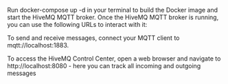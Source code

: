 Run docker-compose up -d in your terminal to build the Docker image and start the HiveMQ MQTT broker.
Once the HiveMQ MQTT broker is running, you can use the following URLs to interact with it:

To send and receive messages, connect your MQTT client to mqtt://localhost:1883. 

To access the HiveMQ Control Center, open a web browser and navigate to http://localhost:8080 - here you can track all incoming and outgoing messages
